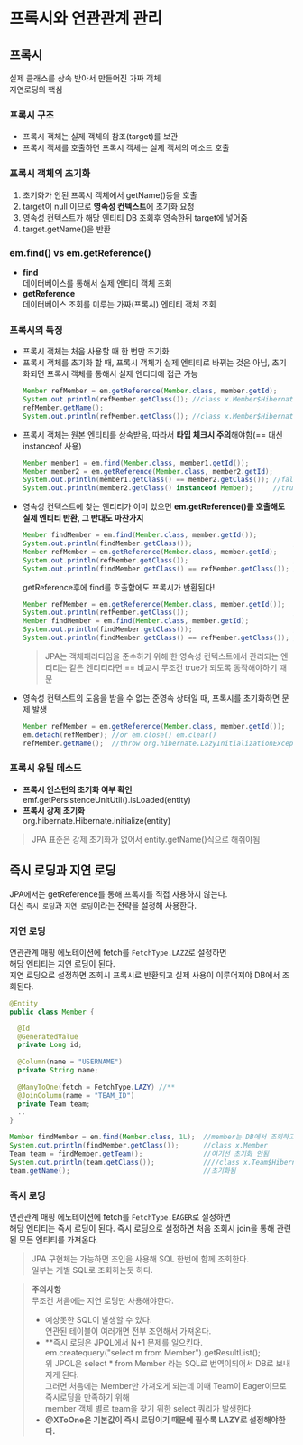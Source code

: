 # 프록시와 연관관계 관리
## 프록시
실제 클래스를 상속 받아서 만들어진 가짜 객체  
지연로딩의 핵심  

### 프록시 구조
* 프록시 객체는 실제 객체의 참조(target)를 보관
* 프록시 객체를 호출하면 프록시 객체는 실제 객체의 메소드 호출

### 프록시 객체의 초기화
1. 초기화가 안된 프록시 객체에서 getName()등을 호출
2. target이 null 이므로 **영속성 컨텍스트**에 초기화 요청
3. 영속성 컨텍스트가 해당 엔티티 DB 조회후 영속한뒤 target에 넣어줌
4. target.getName()을 반환

### em.find() vs em.getReference()
* **find**  
  데이터베이스를 통해서 실제 엔티티 객체 조회
* **getReference**  
  데이터베이스 조회를 미루는 가짜(프록시) 엔티티 객체 조회  



### 프록시의 특징
* 프록시 객체는 처음 사용할 때 한 번만 초기화
* 프록시 객체를 초기화 할 때, 프록시 객체가 실제 엔티티로 바뀌는 것은 아님, 초기화되면 프록시 객체를 통해서 실제 엔티티에 접근 가능
  ```java
  Member refMember = em.getReference(Member.class, member.getId);
  System.out.println(refMember.getClass()); //class x.Member$HibernateProxy$xxxxxxx
  refMember.getName();
  System.out.println(refMember.getClass()); //class x.Member$HibernateProxy$xxxxxxx
  ```
* 프록시 객체는 원본 엔티티를 상속받음, 따라서 **타입 체크시 주의**해야함(== 대신 instanceof 사용)
  ```java
  Member member1 = em.find(Member.class, member1.getId());
  Member member2 = em.getReference(Member.class, member2.getId);
  System.out.println(member1.getClass() == member2.getClass()); //false
  System.out.println(member2.getClass() instanceof Member);     //true
  ```
* 영속성 컨텍스트에 찾는 엔티티가 이미 있으면 **em.getReference()를 호출해도 실제 엔티티 반환, 그 반대도 마찬가지**
  ```java
  Member findMember = em.find(Member.class, member.getId());
  System.out.println(findMember.getClass());                         //class x.Member
  Member refMember = em.getReference(Member.class, member.getId);
  System.out.println(refMember.getClass());                          //class x.Member
  System.out.println(findMember.getClass() == refMember.getClass()); //true
  ```  
  getReference후에 find를 호출함에도 프록시가 반환된다!  
  ```java
  Member refMember = em.getReference(Member.class, member.getId());
  System.out.println(refMember.getClass());                          //class x.Member$HibernateProxy$xxxxxxx
  Member findMember = em.find(Member.class, member.getId);
  System.out.println(findMember.getClass());                         //class x.Member$HibernateProxy$xxxxxxx
  System.out.println(findMember.getClass() == refMember.getClass()); //true
  ```
  > JPA는 객체패러다임을 준수하기 위해 한 영속성 컨텍스트에서 관리되는 엔티티는 같은 엔티티라면 == 비교시 무조건 true가 되도록 동작해야하기 때문  
* 영속성 컨텍스트의 도움을 받을 수 없는 준영속 상태일 때, 프록시를 초기화하면 문제 발생
  ```java
  Member refMember = em.getReference(Member.class, member.getId());
  em.detach(refMember); //or em.close() em.clear()
  refMember.getName();  //throw org.hibernate.LazyInitializationException
  ```
### 프록시 유틸 메소드
* **프록시 인스턴의 초기화 여부 확인**  
  emf.getPersistenceUnitUtil().isLoaded(entity)
* **프록시 강제 초기화**  
  org.hibernate.Hibernate.initialize(entity)  
> JPA 표준은 강제 초기화가 없어서 entity.getName()식으로 해줘야됨  

## 즉시 로딩과 지연 로딩
JPA에서는 getReference를 통해 프록시를 직접 사용하지 않는다.  
대신 `즉시 로딩`과 `지연 로딩`이라는 전략을 설정해 사용한다.
### 지연 로딩
연관관계 매핑 에노테이션에 fetch를 `FetchType.LAZZ`로 설정하면  
해당 엔티티는 지연 로딩이 된다.  
지연 로딩으로 설정하면 조회시 프록시로 반환되고 실제 사용이 이루어져야 DB에서 조회된다.  
```java
@Entity
public class Member {

  @Id
  @GeneratedValue
  private Long id;
  
  @Column(name = "USERNAME")
  private String name;
  
  @ManyToOne(fetch = FetchType.LAZY) //**
  @JoinColumn(name = "TEAM_ID")
  private Team team;
  ..
}
```
```java
Member findMember = em.find(Member.class, 1L);  //member는 DB에서 조회하고 team은 프록시로 반환함
System.out.println(findMember.getClass());      //class x.Member
Team team = findMember.getTeam();               //여기선 초기화 안됨
System.out.println(team.getClass());            ////class x.Team$HibernateProxy$xxxxxxx
team.getName();                                 //초기화됨

```

### 즉시 로딩
연관관계 매핑 에노테이션에 fetch를 `FetchType.EAGER`로 설정하면  
해당 엔티티는 즉시 로딩이 된다.
즉시 로딩으로 설정하면 처음 조회시 join을 통해 관련된 모든 엔티티를 가져온다.  
> JPA 구현체는 가능하면 조인을 사용해 SQL 한번에 함께 조회한다.  
일부는 개별 SQL로 조회하는듯 하다.  

> **주의사항**  
  무조건 처음에는 지연 로딩만 사용해야한다.  
> * 예상못한 SQL이 발생할 수 있다.  
    연관된 테이블이 여러개면 전부 조인해서 가져온다.  
> * **즉시 로딩은 JPQL에서 N+1 문제를 일으킨다.  
    em.createquery("select m from Member").getResultList();  
    위 JPQL은 select * from Member 라는 SQL로 번역이되어서 DB로 보내지게 된다.  
    그러면 처음에는 Member만 가져오게 되는데 이때 Team이 Eager이므로 즉시로딩을 만족하기 위해  
    member 객체 별로 team을 찾기 위한 select 쿼리가 발생한다.  
> * **@XToOne은 기본값이 즉시 로딩이기 때문에 필수록 LAZY로 설정해야한다.**  
  

  
